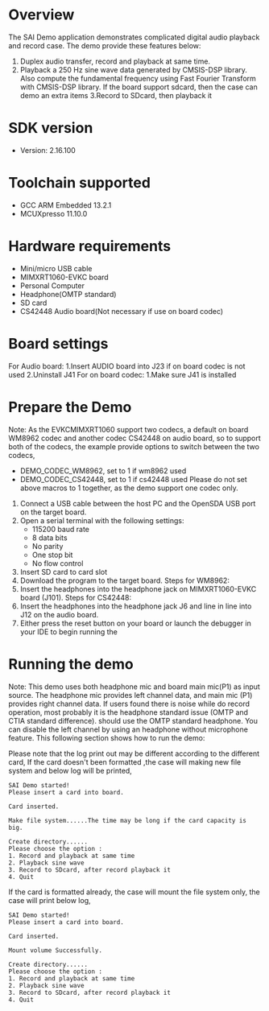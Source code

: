 Overview
========
The SAI Demo application demonstrates complicated digital audio playback and record case. The demo provide these features below:
1. Duplex audio transfer, record and playback at same time.
2. Playback a 250 Hz sine wave data generated by CMSIS-DSP library. Also compute the fundamental frequency using Fast Fourier Transform with CMSIS-DSP library.
If the board support sdcard, then the case can demo an extra items
3.Record to SDcard, then playback it

SDK version
===========
- Version: 2.16.100

Toolchain supported
===================
- GCC ARM Embedded  13.2.1
- MCUXpresso  11.10.0

Hardware requirements
=====================
- Mini/micro USB cable
- MIMXRT1060-EVKC board
- Personal Computer
- Headphone(OMTP standard)
- SD card
- CS42448 Audio board(Not necessary if use on board codec)

Board settings
==============
For Audio board:
1.Insert AUDIO board into J23 if on board codec is not used
2.Uninstall J41
For on board codec:
1.Make sure J41 is installed

Prepare the Demo
================
Note: As the EVKCMIMXRT1060 support two codecs, a default on board WM8962 codec and another codec CS42448 on audio board, so to support both of the codecs, the example provide options to switch between the two codecs,
- DEMO_CODEC_WM8962, set to 1 if wm8962 used
- DEMO_CODEC_CS42448, set to 1 if cs42448 used
Please do not set above macros to 1 together, as the demo support one codec only.

1.  Connect a USB cable between the host PC and the OpenSDA USB port on the target board.
2.  Open a serial terminal with the following settings:
    - 115200 baud rate
    - 8 data bits
    - No parity
    - One stop bit
    - No flow control
3.  Insert SD card to card slot
4.  Download the program to the target board.
Steps for WM8962:
5. Insert the headphones into the headphone jack on MIMXRT1060-EVKC board (J101).
Steps for CS42448:
5. Insert the headphones into the headphone jack J6 and line in line into J12 on the audio board.
6. Either press the reset button on your board or launch the debugger in your IDE to begin running the 

Running the demo
================
Note: This demo uses both headphone mic and board main mic(P1) as input source. The headphone mic provides left
channel data, and main mic (P1) provides right channel data. If users found there is noise while do record operation,
most probably it is the headphone standard issue (OMTP and CTIA standard difference). should use the OMTP
standard headphone. You can disable the left channel
by using an headphone without microphone feature.
This following section shows how to run the demo:

Please note that the log print out may be different according to the different card,
If the card doesn't been formatted ,the case will making new file system and below log will be printed,
~~~~~~~~~~~~~~~~~~~~~~~~~~~~~~~~~~~~~~~~~~~~~~~~~~~~~~~~~~~~~~~~~~~~~~~
SAI Demo started!
Please insert a card into board.

Card inserted.

Make file system......The time may be long if the card capacity is big.

Create directory......
Please choose the option :
1. Record and playback at same time
2. Playback sine wave
3. Record to SDcard, after record playback it
4. Quit
~~~~~~~~~~~~~~~~~~~~~~~~~~~~~~~~~~~~~~~~~~~~~~~~~~~~~~~~~~~~~~~~~~~~~~~~

If the card is formatted already, the case will mount the file system only, the case will print below log,
~~~~~~~~~~~~~~~~~~~~~~~~~~~~~~~~~~~~~~~~~~~~~~~~~~~~~~~~~~~~~~~~~~~~~~~~
SAI Demo started!
Please insert a card into board.

Card inserted.

Mount volume Successfully.

Create directory......
Please choose the option :
1. Record and playback at same time
2. Playback sine wave
3. Record to SDcard, after record playback it
4. Quit
~~~~~~~~~~~~~~~~~~~~~~~~~~~~~~~~~~~~~~~~~~~~~~~~~~~~~~~~~~~~~~~~~~~~~~~~
